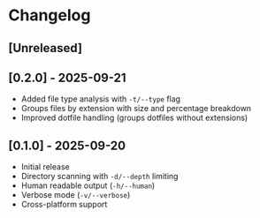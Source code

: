 # Changelog

## [Unreleased]

## [0.2.0] - 2025-09-21
- Added file type analysis with `-t/--type` flag
- Groups files by extension with size and percentage breakdown
- Improved dotfile handling (groups dotfiles without extensions)

## [0.1.0] - 2025-09-20
- Initial release
- Directory scanning with `-d/--depth` limiting
- Human readable output (`-h/--human`) 
- Verbose mode (`-v/--verbose`)
- Cross-platform support